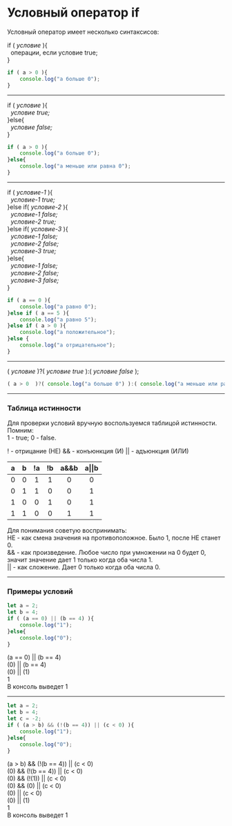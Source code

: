 # Условный оператор if

Условный оператор имеет несколько синтаксисов:  

if ( *условие* ){  
&nbsp;&nbsp;операции, если условие true;  
}  
```javascript
if ( a > 0 ){
    console.log("a больше 0"); 
}  
```
____
if ( *условие* ){  
&nbsp;&nbsp;*условие true;*  
}else{  
&nbsp;&nbsp;*условие false;*  
}
```javascript
if ( a > 0 ){
    console.log("a больше 0");
}else{
    console.log("a меньше или равна 0");
}
```
____
if ( *условие-1* ){  
&nbsp;&nbsp;*условие-1 true;*  
}else if( *условие-2* ){  
&nbsp;&nbsp;*условие-1 false;*  
&nbsp;&nbsp;*условие-2 true;*  
}else if( *условие-3* ){  
&nbsp;&nbsp;*условие-1 false;*  
&nbsp;&nbsp;*условие-2 false;*  
&nbsp;&nbsp;*условие-3 true;*  
}else{  
&nbsp;&nbsp;*условие-1 false;*  
&nbsp;&nbsp;*условие-2 false;*  
&nbsp;&nbsp;*условие-3 false;*  
}
```javascript
if ( a == 0 ){
    console.log("a равно 0");
}else if ( a == 5 ){
    console.log("a равно 5");
}else if ( a > 0 ){
    console.log("a положительное");
}else {
    console.log("a отрицательное");
}
```
____
( *условие* )?(  *условие true*  ):( *условие false* );
```javascript
( a > 0  )?( console.log("a больше 0") ):( console.log("a меньше или равна 0") );
```
____  
  
### Таблица истинности
Для проверки условий вручную воспользуемся таблицой истинности.  
Помним:  
1 - true; 0 - false.  
  
! - отрицание (НЕ)
&& - конъюнкция (И)
|| - адъюнкция (ИЛИ)

| a | b | !a | !b | a&&b | a&#124;&#124;b |
|:---:|:---:|:---:|:---:|:---:|:---:|
| 0 | 0 | 1 | 1 | 0 | 0 |
| 0 | 1 | 1 | 0 | 0 | 1 |
| 1 | 0 | 0 | 1 | 0 | 1 |
| 1 | 1 | 0 | 0 | 1 | 1 |
  
Для понимания советую воспринимать:  
НЕ - как смена значения на противоположное. Было 1, после НЕ станет 0.  
&& - как произведение. Любое число при умножении на 0 будет 0, значит значение дает 1 только когда оба числа 1.  
|| - как сложение. Дает 0 только когда оба числа 0.  
____  
  
### Примеры условий
```javascript
let a = 2;
let b = 4;
if ( (a == 0) || (b == 4) ){
    console.log("1");
}else{
    console.log("0");
}
```
(a == 0) || (b == 4)  
(0) || (b == 4)  
(0) || (1)  
1  
В консоль выведет 1  
____
```javascript
let a = 2;
let b = 4;
let c = -2;
if ( (a > b) && (!(b == 4)) || (c < 0) ){
    console.log("1");
}else{
    console.log("0");
}
```
(a > b) && (!(b == 4)) || (c < 0)  
(0) && (!(b == 4)) || (c < 0)  
(0) && (!(1)) || (c < 0)  
(0) && (0) || (c < 0)  
(0) || (c < 0)  
(0) || (1)  
1  
В консоль выведет 1  